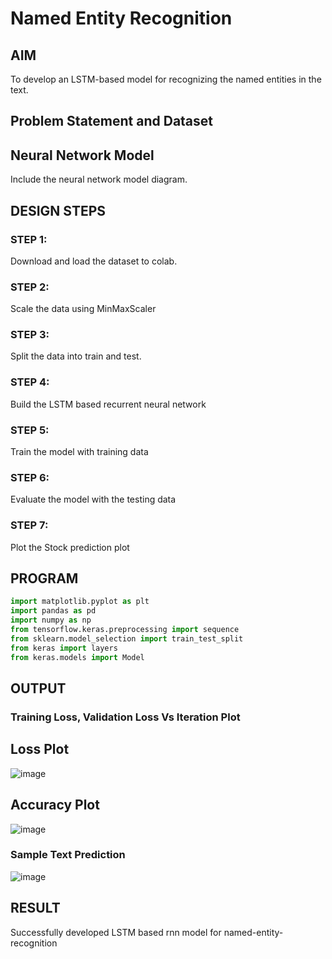 # Named Entity Recognition

## AIM

To develop an LSTM-based model for recognizing the named entities in the text.

## Problem Statement and Dataset


## Neural Network Model

Include the neural network model diagram.

## DESIGN STEPS

### STEP 1:
Download and load the dataset to colab.

### STEP 2:
Scale the data using MinMaxScaler

### STEP 3:
Split the data into train and test.

### STEP 4:
Build the LSTM based recurrent neural network

### STEP 5:
Train the model with training data

### STEP 6:
Evaluate the model with the testing data

### STEP 7:
Plot the Stock prediction plot

## PROGRAM

```python
import matplotlib.pyplot as plt
import pandas as pd
import numpy as np
from tensorflow.keras.preprocessing import sequence
from sklearn.model_selection import train_test_split
from keras import layers
from keras.models import Model
```

## OUTPUT

### Training Loss, Validation Loss Vs Iteration Plot

## Loss Plot
![image](https://user-images.githubusercontent.com/63336975/197330570-e76690af-aeda-4743-83b6-2bff662d2157.png)

## Accuracy Plot
![image](https://user-images.githubusercontent.com/63336975/197330621-efe18022-8f09-4510-8358-6aa2f756ea06.png)


### Sample Text Prediction
![image](https://user-images.githubusercontent.com/63336975/197330687-be98a871-5653-4562-b6f1-0dc144a79855.png)

## RESULT
Successfully developed LSTM based rnn model for named-entity-recognition
